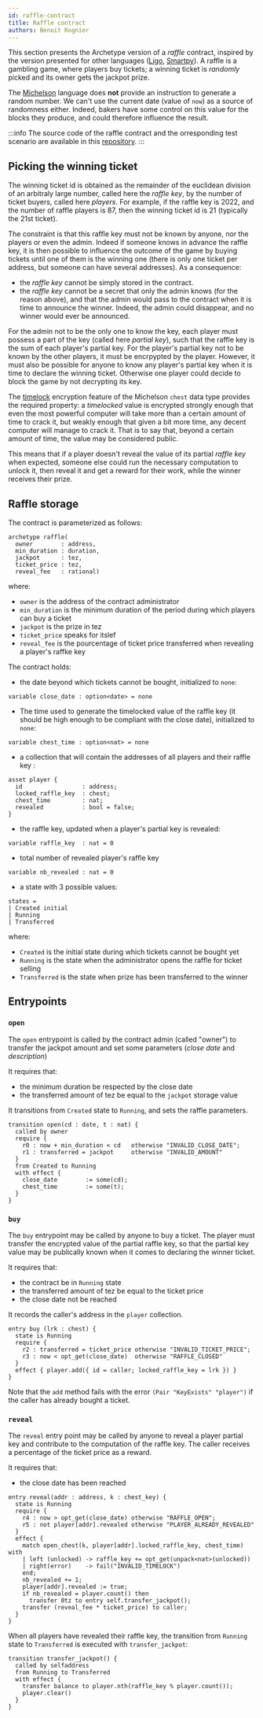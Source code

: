 ```yaml
---
id: raffle-contract
title: Raffle contract
authors: Benoit Rognier
---
```


This section presents the Archetype version of a _raffle_ contract, inspired by the version presented for other languages ([Ligo](/ligo/write-contract-ligo/1-raffle-contract#raffle-smart-contract), [Smartpy](/smartpy/write-contract-smartpy#about-the-raffle-contract)). A raffle is a gambling game, where players buy tickets; a winning ticket is _randomly_ picked and its owner gets the jackpot prize.

The [Michelson](/michelson) language does **not** provide an instruction to generate a random number. We can't use the current date (value of `now`) as a source of randomness either. Indeed, bakers have some control on this value for the blocks they produce, and could therefore influence the result.

:::info
The source code of the raffle contract and the orresponding test scenario are available in this [repository](https://gitlab.com/completium/archetype-raffle).
:::

## Picking the winning ticket

The winning ticket id is obtained as the remainder of the euclidean division of an arbitraly large number, called here the _raffle key_, by the number of ticket buyers, called here _players_. For example, if the raffle key is 2022, and the number of raffle players is 87, then the winning ticket id is 21 (typically the 21st ticket).

The constraint is that this raffle key must not be known by anyone, nor the players or even the admin. Indeed if someone knows in advance the raffle key, it is then possible to influence the outcome of the game by buying tickets until one of them is the winning one (there is only one ticket per address, but someone can have several addresses). As a consequence:
* the _raffle key_ cannot be simply stored in the contract.
* the _raffle key_ cannot be a secret that only the admin knows (for the reason above), and that the admin would pass to the contract when it is time to announce the winner. Indeed, the admin could disappear, and no winner would ever be announced.

For the admin not to be the only one to know the key, each player must possess a part of the key (called here _partial key_), such that the raffle key is the sum of each player's partial key. For the player's partial key not to be known by the other players, it must be encrpypted by the player. However, it must also be possible for anyone to know any player's partial key when it is time to declare the winning ticket. Otherwise one player could decide to block the game by not decrypting its key.

The [timelock](https://tezos.gitlab.io/alpha/timelock.html?highlight=timelock) encryption feature of the Michelson `chest` data type provides the required property: a _timelocked_ value is encrypted strongly enough that even the most powerful computer will take more than a certain amount of time to crack it, but weakly enough that given a bit more time, any decent computer will manage to crack it. That is to say that, beyond a certain amount of time, the value may be considered public.

This means that if a player doesn't reveal the value of its partial _raffle key_ when expected, someone else could run the necessary computation to unlock it, then reveal it and get a reward for their work, while the winner receives their prize.

## Raffle storage

The contract is parameterized as follows:

```archetype
archetype raffle(
  owner        : address,
  min_duration : duration,
  jackpot      : tez,
  ticket_price : tez,
  reveal_fee   : rational)
```
where:
* `owner` is the address of the contract administrator
* `min_duration` is the minimum duration of the period during which players can buy a ticket
* `jackpot` is the prize in tez
* `ticket_price` speaks for itslef
* `reveal_fee` is the pourcentage of ticket price transferred when revealing a player's raffke key

The contract holds:

* the date beyond which tickets cannot be bought, initialized to `none`:
```archetype
variable close_date : option<date> = none
```
* The time used to generate the timelocked value of the raffle key (it should be high enough to be compliant with the close date), initialized to `none`:
```archetype
variable chest_time : option<nat> = none
```

* a collection that will contain the addresses of all players and their raffle key :
```archetype
asset player {
  id                 : address;
  locked_raffle_key  : chest;
  chest_time         : nat;
  revealed           : bool = false;
}
```

* the raffle key, updated when a player's partial key is revealed:
```archetype
variable raffle_key  : nat = 0
```

* total number of revealed player's raffle key
```archetype
variable nb_revealed : nat = 0
```

* a state with 3 possible values:
```archetype
states =
| Created initial
| Running
| Transferred
```
where:
* `Created` is the initial state during which tickets cannot be bought yet
* `Running` is the state when the administrator opens the raffle for ticket selling
* `Transferred` is the state when prize has been transferred to the winner

## Entrypoints

### `open`

The `open` entrypoint is called by the contract admin (called "owner") to transfer the jackpot amount and set some parameters (_close date_ and _description_)

It requires that:
* the minimum duration be respected by the close date
* the transferred amount of tez be equal to the `jackpot` storage value

It transitions from `Created` state to `Running`, and sets the raffle parameters.

```archetype
transition open(cd : date, t : nat) {
  called by owner
  require {
    r0 : now + min_duration < cd   otherwise "INVALID_CLOSE_DATE";
    r1 : transferred = jackpot     otherwise "INVALID_AMOUNT"
  }
  from Created to Running
  with effect {
    close_date        := some(cd);
    chest_time        := some(t);
  }
}
```

### `buy`

The `buy` entrypoint may be called by anyone to buy a ticket. The player must transfer the encrypted value of the partial raffle key, so that the partial key value may be publically known when it comes to declaring the winner ticket.

It requires that:
* the contract be in `Running` state
* the transferred amount of tez be equal to the ticket price
* the close date not be reached

It records the caller's address in the `player` collection.

```archetype
entry buy (lrk : chest) {
  state is Running
  require {
    r2 : transferred = ticket_price otherwise "INVALID_TICKET_PRICE";
    r3 : now < opt_get(close_date)  otherwise "RAFFLE_CLOSED"
  }
  effect { player.add({ id = caller; locked_raffle_key = lrk }) }
}
```

Note that the `add` method fails with the error `(Pair "KeyExists" "player")` if the caller has already bought a ticket.

### `reveal`

The `reveal` entry point may be called by anyone to reveal a player partial key and contribute to the computation of the raffle key. The caller receives a percentage of the ticket price as a reward.

It requires that:
* the close date has been reached

```archetype
entry reveal(addr : address, k : chest_key) {
  state is Running
  require {
    r4 : now > opt_get(close_date) otherwise "RAFFLE_OPEN";
    r5 : not player[addr].revealed otherwise "PLAYER_ALREADY_REVEALED"
  }
  effect {
    match open_chest(k, player[addr].locked_raffle_key, chest_time) with
    | left (unlocked) -> raffle_key += opt_get(unpack<nat>(unlocked))
    | right(error)    -> fail("INVALID_TIMELOCK")
    end;
    nb_revealed += 1;
    player[addr].revealed := true;
    if nb_revealed = player.count() then
      transfer 0tz to entry self.transfer_jackpot();
    transfer (reveal_fee * ticket_price) to caller;
  }
}
```

When all players have revealed their raffle key, the transition from `Running` state to `Transferred` is executed with `transfer_jackpot`:
```archetype
transition transfer_jackpot() {
  called by selfaddress
  from Running to Transferred
  with effect {
    transfer balance to player.nth(raffle_key % player.count());
    player.clear()
  }
}
```

